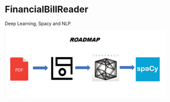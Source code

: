 # FinancialBillReader
Deep Learning, Spacy and NLP


![img](https://github.com/codingnest/FinancialBillReader/blob/master/img/rmap.PNG)
